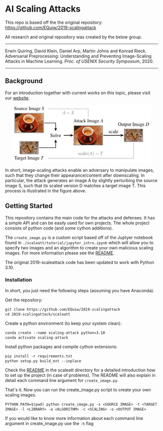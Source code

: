 # AI Scaling Attacks
This repo is based off the the original repository: https://github.com/EQuiw/2019-scalingattack

All research and original repository was created by the below group.

---

Erwin Quiring, David Klein, Daniel Arp, Martin Johns and Konrad Rieck.
Adversarial Preprocessing: Understanding and Preventing Image-Scaling Attacks in Machine Learning.
*Proc. of USENIX Security Symposium*, 2020.

---

## Background
For an introduction together with current works on this topic, please visit
our [website](http://scaling-attacks.net).

<p align="center">
<img src="./example.jpg" width="458" height="190" alt="Principle of image-scaling attacks" />
</p>

In short, image-scaling attacks enable an adversary to manipulate images, such
that they change their appearance/content after downscaling. In
particular, the attack generates an image A by slightly
perturbing the source image S, such that its scaled version D
matches a target image T. This process is illustrated in the figure above.

## Getting Started
This repository contains the main code for the attacks and defenses. It has a
simple API and can be easily used for own projects. The whole project consists
of python code (and some cython additions).

The `create_image.py` is a custom script based off of the Juptyer notebook found in `./scaleatt/tutorial/jupyter_intro.ipynb` which will allow you to specify two images and an algorithm to create your own malicious scaling images. For more information please see the [README](./scaleatt/README.md). 

The original 2019-scaleattack code has been updated to work with Python 3.10.

### Installation
In short, you just need the following steps (assuming you have Anaconda).

Get the repository:
```
git clone https://github.com/EQuiw/2019-scalingattack
cd 2019-scalingattack/scaleatt
```
Create a python environment (to keep your system clean):
```
conda create --name scaling-attack python=3.10
conda activate scaling-attack
```
Install python packages and compile cython extensions:
```
pip install -r requirements.txt
python setup.py build_ext --inplace
```

Check the [README](./scaleatt/README.md) in the scaleatt directory for a
detailed introduction how to set up the project (in case of problems). The README will also explain in detail each command line argument for `create_image.py`.

That's it. Now you can run the create_image.py script to create your own scaling images.
```
PYTHON PATH=$(pwd) python create_image.py -s <SOURCE IMAGE> -t <TARGET IMAGE> -l <LIBRARY> -a <ALGORITHM> -c <SCALING> -o <OUTPUT IMAGE>
```

If you would like to know more information about each command line argument in create_image.py use the `-h` flag
